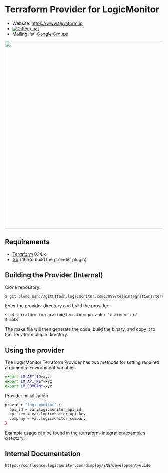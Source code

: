 # Terraform Provider for LogicMonitor

- Website: https://www.terraform.io
- [![Gitter chat](https://badges.gitter.im/hashicorp-terraform/Lobby.png)](https://gitter.im/hashicorp-terraform/Lobby)
- Mailing list: [Google Groups](http://groups.google.com/group/terraform-tool)

<img src="https://www.datocms-assets.com/2885/1629941242-logo-terraform-main.svg" width="600px">

## Requirements

-	[Terraform](https://www.terraform.io/downloads.html) 0.14.x
-	[Go](https://golang.org/doc/install) 1.16 (to build the provider plugin)

## Building the Provider (Internal)
Clone repository:
```sh
$ git clone ssh://git@stash.logicmonitor.com:7999/teamintegrations/terraform-integration.git
```
Enter the provider directory and build the provider:
```sh
$ cd terraform-integration/terraform-provider-logicmonitor/
$ make
```
The make file will then generate the code, build the binary, and copy it to the Terraform plugin directory. 

## Using the provider

The LogicMonitor Terraform Provider has two methods for setting required arguments:
Environment Variables
```sh
export LM_API_ID=xyz
export LM_API_KEY=xyz
export LM_COMPANY=xyz
```

Provider Initialization
```sh
provider "logicmonitor" {
  api_id = var.logicmonitor_api_id
  api_key = var.logicmonitor_api_key
  company = var.logicmonitor_company
}
```
Example usage can be found in the /terraform-integration/examples directory.

## Internal Documentation
```sh
https://confluence.logicmonitor.com/display/ENG/Development+Guide
```
